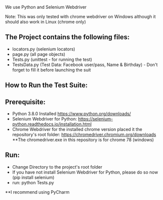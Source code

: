 We use Python and Selenium Webdriver

Note: This was only tested with chrome webdriver on Windows although it should also work in Linux (chrome only)

The Project contains the following files:
----------------------------------------
* locators.py (selenium locators)
* page.py (all page objects)
* Tests.py (unittest - for running the test)
* TestsData.py (Test Data: Facebook user/pass, Name & Birthday) - Don't forget to fill it before launching the suit

How to Run the Test Suite:
--------------------------

Prerequisite:
-------------
* Python 3.8.0 Installed https://www.python.org/downloads/
* Selenium Webdriver for Python: https://selenium-python.readthedocs.io/installation.html
* Chrome Webdriver for the installed chrome version placed it the repository's root folder: https://chromedriver.chromium.org/downloads
  **The chromedriver.exe in this repository is for chrome 78 (windows)


Run:
---
* Change Directory to the project's root folder
* If you have not install Selenium Webdriver for Python, please do so now (pip install selenium)
* run: python Tests.py

**I recommend using PyCharm


